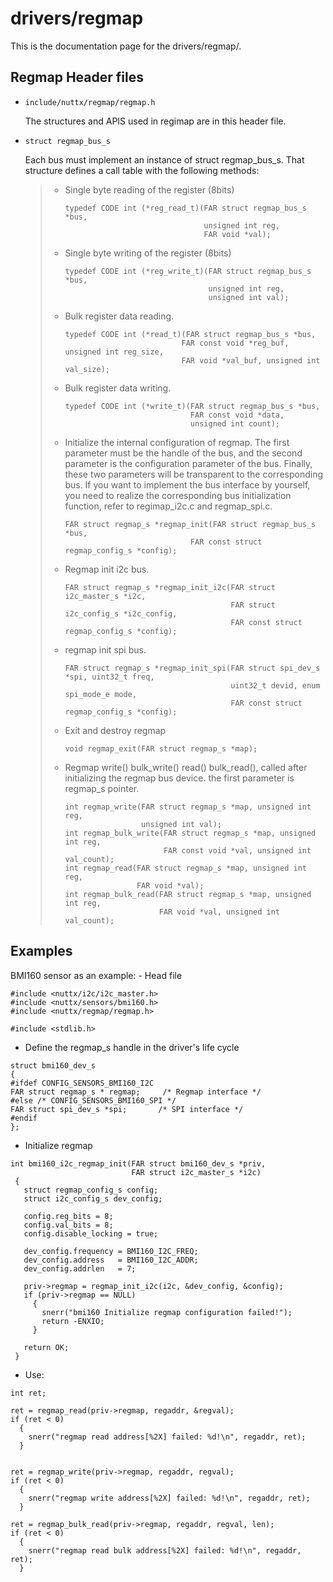 drivers/regmap
==============

This is the documentation page for the drivers/regmap/.

Regmap Header files
-------------------

-   `include/nuttx/regmap/regmap.h`

    The structures and APIS used in regimap are in this header file.

-   `struct regmap_bus_s`

    Each bus must implement an instance of struct regmap\_bus\_s. That
    structure defines a call table with the following methods:

    > -   Single byte reading of the register (8bits)
    >
    >     ``` {.C}
    >     typedef CODE int (*reg_read_t)(FAR struct regmap_bus_s *bus,
    >                                    unsigned int reg,
    >                                    FAR void *val);
    >     ```
    >
    > -   Single byte writing of the register (8bits)
    >
    >     ``` {.C}
    >     typedef CODE int (*reg_write_t)(FAR struct regmap_bus_s *bus,
    >                                     unsigned int reg,
    >                                     unsigned int val);
    >     ```
    >
    > -   Bulk register data reading.
    >
    >     ``` {.C}
    >     typedef CODE int (*read_t)(FAR struct regmap_bus_s *bus,
    >                               FAR const void *reg_buf, unsigned int reg_size,
    >                               FAR void *val_buf, unsigned int val_size);
    >     ```
    >
    > -   Bulk register data writing.
    >
    >     ``` {.C}
    >     typedef CODE int (*write_t)(FAR struct regmap_bus_s *bus,
    >                                 FAR const void *data,
    >                                 unsigned int count);
    >     ```
    >
    > -   Initialize the internal configuration of regmap. The first
    >     parameter must be the handle of the bus, and the second
    >     parameter is the configuration parameter of the bus. Finally,
    >     these two parameters will be transparent to the corresponding
    >     bus. If you want to implement the bus interface by yourself,
    >     you need to realize the corresponding bus initialization
    >     function, refer to regimap\_i2c.c and regmap\_spi.c.
    >
    >     ``` {.C}
    >     FAR struct regmap_s *regmap_init(FAR struct regmap_bus_s *bus,
    >                                 FAR const struct regmap_config_s *config);
    >     ```
    >
    > -   Regmap init i2c bus.
    >
    >     ``` {.C}
    >     FAR struct regmap_s *regmap_init_i2c(FAR struct i2c_master_s *i2c,
    >                                          FAR struct i2c_config_s *i2c_config,
    >                                          FAR const struct regmap_config_s *config);
    >     ```
    >
    > -   regmap init spi bus.
    >
    >     ``` {.C}
    >     FAR struct regmap_s *regmap_init_spi(FAR struct spi_dev_s *spi, uint32_t freq,
    >                                          uint32_t devid, enum spi_mode_e mode,
    >                                          FAR const struct regmap_config_s *config);
    >     ```
    >
    > -   Exit and destroy regmap
    >
    >     ``` {.C}
    >     void regmap_exit(FAR struct regmap_s *map);
    >     ```
    >
    > -   Regmap write() bulk\_write() read() bulk\_read(), called after
    >     initializing the regmap bus device. the first parameter is
    >     regmap\_s pointer.
    >
    >     ``` {.C}
    >     int regmap_write(FAR struct regmap_s *map, unsigned int reg,
    >                      unsigned int val);
    >     int regmap_bulk_write(FAR struct regmap_s *map, unsigned int reg,
    >                           FAR const void *val, unsigned int val_count);
    >     int regmap_read(FAR struct regmap_s *map, unsigned int reg,
    >                     FAR void *val);
    >     int regmap_bulk_read(FAR struct regmap_s *map, unsigned int reg,
    >                          FAR void *val, unsigned int val_count);
    >     ```

Examples
--------

BMI160 sensor as an example: - Head file

``` {.C}
#include <nuttx/i2c/i2c_master.h>
#include <nuttx/sensors/bmi160.h>
#include <nuttx/regmap/regmap.h>

#include <stdlib.h>
```

-   Define the regmap\_s handle in the driver\'s life cycle

``` {.C}
struct bmi160_dev_s
{
#ifdef CONFIG_SENSORS_BMI160_I2C
FAR struct regmap_s * regmap;     /* Regmap interface */
#else /* CONFIG_SENSORS_BMI160_SPI */
FAR struct spi_dev_s *spi;       /* SPI interface */
#endif
};
```

-   Initialize regmap

``` {.C}
int bmi160_i2c_regmap_init(FAR struct bmi160_dev_s *priv,
                           FAR struct i2c_master_s *i2c)
 {
   struct regmap_config_s config;
   struct i2c_config_s dev_config;

   config.reg_bits = 8;
   config.val_bits = 8;
   config.disable_locking = true;

   dev_config.frequency = BMI160_I2C_FREQ;
   dev_config.address   = BMI160_I2C_ADDR;
   dev_config.addrlen   = 7;

   priv->regmap = regmap_init_i2c(i2c, &dev_config, &config);
   if (priv->regmap == NULL)
     {
       snerr("bmi160 Initialize regmap configuration failed!");
       return -ENXIO;
     }

   return OK;
 }
```

-   Use:

``` {.C}
int ret;

ret = regmap_read(priv->regmap, regaddr, &regval);
if (ret < 0)
  {
    snerr("regmap read address[%2X] failed: %d!\n", regaddr, ret);
  }


ret = regmap_write(priv->regmap, regaddr, regval);
if (ret < 0)
  {
    snerr("regmap write address[%2X] failed: %d!\n", regaddr, ret);
  }

ret = regmap_bulk_read(priv->regmap, regaddr, regval, len);
if (ret < 0)
  {
    snerr("regmap read bulk address[%2X] failed: %d!\n", regaddr, ret);
  }
```
